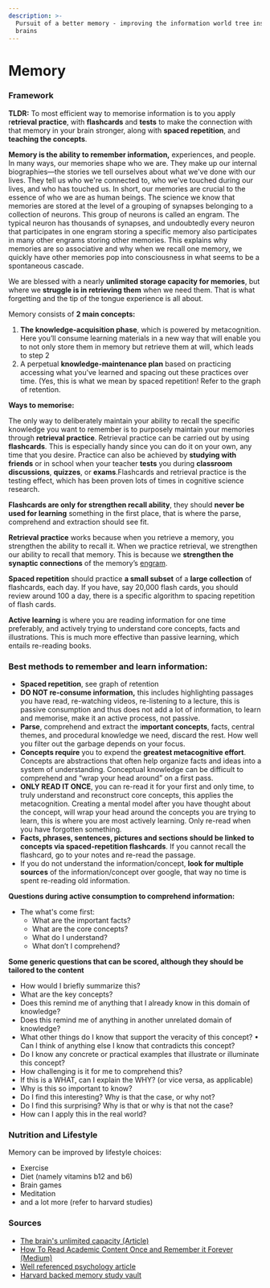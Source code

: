 ```yaml
---
description: >-
  Pursuit of a better memory - improving the information world tree inside our
  brains
---
```


# Memory

### Framework

**TLDR:** To most efficient way to memorise information is to you apply r**etrieval practice**, with **flashcards** and **tests** to make the connection with that memory in your brain stronger, along with **spaced repetition**, and **teaching the concepts**.

**Memory is the ability to remember information,** experiences, and people. In many ways, our memories shape who we are. They make up our internal biographies—the stories we tell ourselves about what we've done with our lives. They tell us who we're connected to, who we've touched during our lives, and who has touched us. In short, our memories are crucial to the essence of who we are as human beings. The science we know that memories are stored at the level of a grouping of synapses belonging to a collection of neurons. This group of neurons is called an engram. The typical neuron has thousands of synapses, and undoubtedly every neuron that participates in one engram storing a specific memory also participates in many other engrams storing other memories. This explains why memories are so associative and why when we recall one memory, we quickly have other memories pop into consciousness in what seems to be a spontaneous cascade.

We are blessed with a nearly **unlimited storage capacity for memories**, but where we **struggle is in retrieving them** when we need them. That is what forgetting and the tip of the tongue experience is all about.

Memory consists of **2 main concepts:**

1. **The knowledge-acquisition phase**, which is powered by metacognition. Here you’ll consume learning materials in a new way that will enable you to not only store them in memory but retrieve them at will, which leads to step 2
2. A perpetual **knowledge-maintenance plan** based on practicing accessing what you’ve learned and spacing out these practices over time. \(Yes, this is what we mean by spaced repetition! Refer to the graph of retention.

**Ways to memorise:**

The only way to deliberately maintain your ability to recall the specific knowledge you want to remember is to purposely maintain your memories through **retrieval practice**. Retrieval practice can be carried out by using **flashcards**. This is especially handy since you can do it on your own, any time that you desire. Practice can also be achieved by **studying with friends** or in school when your teacher **tests** you during **classroom discussions**, **quizzes**, or **exams**.Flashcards and retrieval practice is the testing effect, which has been proven lots of times in cognitive science research.

**Flashcards are only for strengthen recall ability**, they should **never be used for learning** something in the first place, that is where the parse, comprehend and extraction should see fit.

**Retrieval practice** works because when you retrieve a memory, you strengthen the ability to recall it. When we practice retrieval, we strengthen our ability to recall that memory. This is because we **strengthen the synaptic connections** of the memory’s [engram](https://www.cell.com/neuron/pdf/S0896-6273%2815%2900677-7.pdf).

**Spaced repetition** should practice **a small subset** of a **large collection** of flashcards, each day. If you have, say 20,000 flash cards, you should review around 100 a day, there is a specific algorithm to spacing repetition of flash cards.

**Active learning** is where you are reading information for one time preferably, and actively trying to understand core concepts, facts and illustrations. This is much more effective than passive learning, which entails re-reading books.

### Best methods to remember and learn information: 

* **Spaced repetition**, see graph of retention 
* **DO NOT re-consume information,** this includes highlighting passages you have read, re-watching videos, re-listening to a lecture, this is passive consumption and thus does not add a lot of information, to learn and memorise, make it an active process, not passive.
* **Parse**, comprehend and extract the i**mportant concepts**, facts, central themes, and procedural knowledge we need, discard the rest. How well you filter out the garbage depends on your focus.
* **Concepts require** you to expend the **greatest metacognitive effort**. Concepts are abstractions that often help organize facts and ideas into a system of understanding. Conceptual knowledge can be difficult to comprehend and “wrap your head around” on a first pass.
* **ONLY READ IT ONCE**, you can re-read it for your first and only time, to truly understand and reconstruct core concepts, this applies the metacognition. Creating a mental model after you have thought about the concept, will wrap your head around the concepts you are trying to learn, this is where you are most actively learning. Only re-read when you have forgotten something.
* **Facts, phrases, sentences, pictures and sections should be linked to concepts via spaced-repetition flashcards**. If you cannot recall the flashcard, go to your notes and re-read the passage.
* If you do not understand the information/concept, **look for multiple sources** of the information/concept over google, that way no time is spent re-reading old information.

**Questions during active consumption to comprehend information:**

* The what's come first:
  * What are the important facts?
  * What are the core concepts?
  * What do I understand?
  * What don’t I comprehend?

**Some generic questions that can be scored, although they should be tailored to the content**

* How would I briefly summarize this?
* What are the key concepts?
* Does this remind me of anything that I already know in this domain of knowledge?
* Does this remind me of anything in another unrelated domain of knowledge?
* What other things do I know that support the veracity of this concept? • Can I think of anything else I know that contradicts this concept?
* Do I know any concrete or practical examples that illustrate or illuminate this concept?
* How challenging is it for me to comprehend this?
* If this is a WHAT, can I explain the WHY? \(or vice versa, as applicable\)
* Why is this so important to know?
* Do I find this interesting? Why is that the case, or why not?
* Do I find this surprising? Why is that or why is that not the case?
* How can I apply this in the real world?

### Nutrition and Lifestyle

Memory can be improved by lifestyle choices:

* Exercise
* Diet \(namely vitamins b12 and b6\)
* Brain games
* Meditation 
* and a lot more \(refer to harvard studies\)

### Sources

* [The brain's unlimited capacity \(Article\)](https://www.livescience.com/53751-brain-could-store-internet.html)
* [How To Read Academic Content Once and Remember it Forever \(Medium\)](https://medium.com/better-humans/how-to-read-academic-content-once-and-remember-it-forever-e44f26d82566)
* [Well referenced psychology article](https://www.apa.org/science/about/psa/2016/06/learning-memory)
* [Harvard backed memory study vault](https://www.health.harvard.edu/topics/improving-memory)

